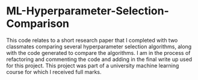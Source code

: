 # ML-Hyperparameter-Selection-Comparison
This code relates to a short research paper that I completed with two classmates comparing several hyperparameter selection algorithms, along with the code generated to compare the algorithms. I am in the process of refactoring and commenting the code and adding in the final write up used for this project. This project was part of a university machine learning course for which I received full marks. 
